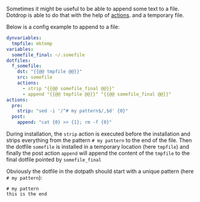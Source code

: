 Sometimes it might be useful to be able to append some text to a
file. Dotdrop is able to do that with the help of
[actions](../config.md#actions).
and a temporary file.

Below is a config example to append to a file:
```yaml
dynvariables:
  tmpfile: mktemp
variables:
  somefile_final: ~/.somefile
dotfiles:
  f_somefile:
    dst: "{{@@ tmpfile @@}}"
    src: somefile
    actions:
      - strip "{{@@ somefile_final @@}}"
      - append "{{@@ tmpfile @@}}" "{{@@ somefile_final @@}}"
actions:
  pre:
    strip: "sed -i '/^# my pattern$/,$d' {0}"
  post:
    append: "cat {0} >> {1}; rm -f {0}"
```
During installation, the `strip` action is executed before the installation and strips everything from the pattern `# my pattern` to the end of the file. Then the dotfile `somefile` is installed in a temporary location (here `tmpfile`) and finally the post action `append` will append the content of the `tmpfile` to the final dotfile pointed by `somefile_final`

Obviously the dotfile in the dotpath should start with a unique pattern (here `# my pattern`):
```
# my pattern
this is the end
```
